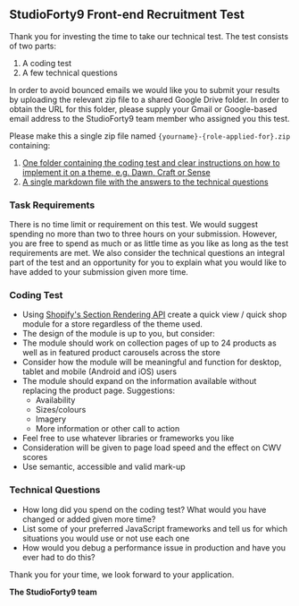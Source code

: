 ## StudioForty9 Front-end Recruitment Test

Thank you for investing the time to take our technical test. The test consists of two parts:

1. A coding test
2. A few technical questions

In order to avoid bounced emails we would like you to submit your results by uploading the relevant zip file to a shared Google Drive folder. 
In order to obtain the URL for this folder, please supply your Gmail or Google-based email address to the StudioForty9 team member who assigned you this test.

Please make this a single zip file named `{yourname}-{role-applied-for}.zip` containing:

1. [One folder containing the coding test and clear instructions on how to implement it on a theme, e.g. Dawn, Craft or Sense](#coding-test)
2. [A single markdown file with the answers to the technical questions](#technical-questions)

### Task Requirements

There is no time limit or requirement on this test. 
We would suggest spending no more than two to three hours on your submission. However, you are free to spend as much or as little time as you like as long as the test requirements are met.
We also consider the technical questions an integral part of the test and an opportunity for you to explain what you would like to have added to your submission given more time.

### Coding Test

* Using [Shopify's Section Rendering API](https://shopify.dev/api/section-rendering) create a quick view / quick shop module for a store regardless of the theme used.
* The design of the module is up to you, but consider:
* The module should work on collection pages of up to 24 products as well as in featured product carousels across the store
* Consider how the module will be meaningful and function for desktop, tablet and mobile (Android and iOS) users
* The module should expand on the information available without replacing the product page. Suggestions:
    * Availability
    * Sizes/colours
    * Imagery
    * More information or other call to action
* Feel free to use whatever libraries or frameworks you like
* Consideration will be given to page load speed and the effect on CWV scores
* Use semantic, accessible and valid mark-up

### Technical Questions

* How long did you spend on the coding test? What would you have changed or added given more time?
* List some of your preferred JavaScript frameworks and tell us for which situations you would use or not use each one
* How would you debug a performance issue in production and have you ever had to do this?

Thank you for your time, we look forward to your application.

__The StudioForty9 team__

